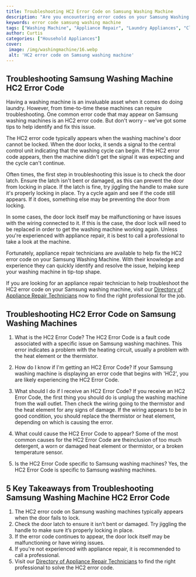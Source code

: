 ```yaml
---
title: Troubleshooting HC2 Error Code on Samsung Washing Machine
description: "Are you encountering error codes on your Samsung Washing Machine Learn how to troubleshoot a HC2 error code and troubleshoot your washing machine quickly and efficiently"
keywords: error code samsung washing machine
tags: ["Washing Machine", "Appliance Repair", "Laundry Appliances", "Clean Appliance", "Appliance Brand"]
author: Curtis
categories: ["Household Appliances"]
cover: 
 image: /img/washingmachine/16.webp
 alt: 'HC2 error code on Samsung washing machine'
---
```

## Troubleshooting Samsung Washing Machine HC2 Error Code
Having a washing machine is an invaluable asset when it comes do doing laundry. However, from time-to-time these machines can require troubleshooting. One common error code that may appear on Samsung washing machines is an HC2 error code. But don't worry – we've got some tips to help identify and fix this issue.

The HC2 error code typically appears when the washing machine's door cannot be locked. When the door locks, it sends a signal to the central control unit indicating that the washing cycle can begin. If the HC2 error code appears, then the machine didn't get the signal it was expecting and the cycle can't continue.

Often times, the first step in troubleshooting this issue is to check the door latch. Ensure the latch isn't bent or damaged, as this can prevent the door from locking in place. If the latch is fine, try jiggling the handle to make sure it's properly locking in place. Try a cycle again and see if the code still appears. If it does, something else may be preventing the door from locking.

In some cases, the door lock itself may be malfunctioning or have issues with the wiring connected to it. If this is the case, the door lock will need to be replaced in order to get the washing machine working again. Unless you're experienced with appliance repair, it is best to call a professional to take a look at the machine.

Fortunately, appliance repair technicians are available to help fix the HC2 error code on your Samsung Washing Machine. With their knowledge and experience they can quickly identify and resolve the issue, helping keep your washing machine in tip-top shape.

If you are looking for an appliance repair technician to help troubleshoot the HC2 error code on your Samsung washing machine, visit our [Directory of Appliance Repair Technicians](./pages/appliance-repair-technicians) now to find the right professional for the job.

## Troubleshooting HC2 Error Code on Samsung Washing Machines

1. What is the HC2 Error Code?
The HC2 Error Code is a fault code associated with a specific issue on Samsung washing machines. This error indicates a problem with the heating circuit, usually a problem with the heat element or the thermistor.

2. How do I know if I'm getting an HC2 Error Code?
If your Samsung washing machine is displaying an error code that begins with 'HC2', you are likely experiencing the HC2 Error Code.

3. What should I do if I receive an HC2 Error Code?
If you receive an HC2 Error Code, the first thing you should do is unplug the washing machine from the wall outlet. Then check the wiring going to the thermistor and the heat element for any signs of damage. If the wiring appears to be in good condition, you should replace the thermistor or heat element, depending on which is causing the error.

4. What could cause the HC2 Error Code to appear?
Some of the most common causes for the HC2 Error Code are theinclusion of too much detergent, a worn or damaged heat element or thermistor, or a broken temperature sensor.

5. Is the HC2 Error Code specific to Samsung washing machines?
Yes, the HC2 Error Code is specific to Samsung washing machines.

## 5 Key Takeaways from Troubleshooting Samsung Washing Machine HC2 Error Code
1. The HC2 error code on Samsung washing machines typically appears when the door fails to lock.
2. Check the door latch to ensure it isn’t bent or damaged. Try jiggling the handle to make sure it’s properly locking in place.
3. If the error code continues to appear, the door lock itself may be malfunctioning or have wiring issues.
4. If you're not experienced with appliance repair, it is recommended to call a professional.
5. Visit our [Directory of Appliance Repair Technicians](./pages/appliance-repair-technicians) to find the right professional to solve the HC2 error code.
